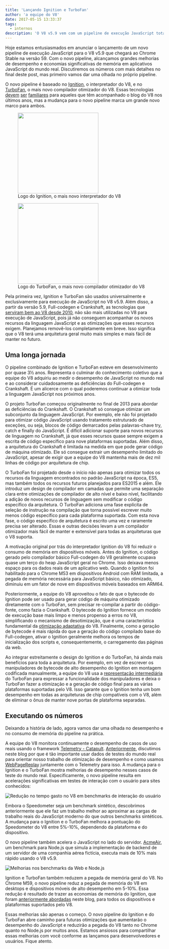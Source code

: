 ```yaml
---
title: 'Lançando Ignition e TurboFan'
author: 'a equipe do V8'
date: 2017-05-15 13:33:37
tags:
  - internos
description: 'O V8 v5.9 vem com um pipeline de execução JavaScript totalmente novo, baseado no interpretador Ignition e no compilador otimizador TurboFan.'
---
```

Hoje estamos entusiasmados em anunciar o lançamento de um novo pipeline de execução JavaScript para o V8 v5.9 que chegará ao Chrome Stable na versão 59. Com o novo pipeline, alcançamos grandes melhorias de desempenho e economias significativas de memória em aplicativos JavaScript do mundo real. Discutiremos os números com mais detalhes no final deste post, mas primeiro vamos dar uma olhada no próprio pipeline.

<!--truncate-->
O novo pipeline é baseado no [Ignition](/docs/ignition), o interpretador do V8, e no [TurboFan](/docs/turbofan), o mais novo compilador otimizador do V8. Essas tecnologias [devem](/blog/turbofan-jit) [ser](/blog/ignition-interpreter) [familiares](/blog/test-the-future) para aqueles que têm acompanhado o blog do V8 nos últimos anos, mas a mudança para o novo pipeline marca um grande novo marco para ambos.

<figure>
  <img src="/_img/v8-ignition.svg" width="256" height="256" alt="" loading="lazy"/>
  <figcaption>Logo do Ignition, o mais novo interpretador do V8</figcaption>
</figure>

<figure>
  <img src="/_img/v8-turbofan.svg" width="256" height="256" alt="" loading="lazy"/>
  <figcaption>Logo do TurboFan, o mais novo compilador otimizador do V8</figcaption>
</figure>

Pela primeira vez, Ignition e TurboFan são usados universalmente e exclusivamente para execução de JavaScript no V8 v5.9. Além disso, a partir da versão 5.9, Full-codegen e Crankshaft, as tecnologias que [serviram bem ao V8 desde 2010](https://blog.chromium.org/2010/12/new-crankshaft-for-v8.html), não são mais utilizadas no V8 para execução de JavaScript, pois já não conseguem acompanhar os novos recursos da linguagem JavaScript e as otimizações que esses recursos exigem. Planejamos removê-los completamente em breve. Isso significa que o V8 terá uma arquitetura geral muito mais simples e mais fácil de manter no futuro.

## Uma longa jornada

O pipeline combinado de Ignition e TurboFan esteve em desenvolvimento por quase 3½ anos. Representa o culminar do conhecimento coletivo que a equipe do V8 adquiriu ao medir o desempenho de JavaScript no mundo real e ao considerar cuidadosamente as deficiências do Full-codegen e Crankshaft. É um alicerce com o qual poderemos continuar a otimizar toda a linguagem JavaScript nos próximos anos.

O projeto TurboFan começou originalmente no final de 2013 para abordar as deficiências do Crankshaft. O Crankshaft só consegue otimizar um subconjunto da linguagem JavaScript. Por exemplo, ele não foi projetado para otimizar código JavaScript usando tratamento estruturado de exceções, ou seja, blocos de código demarcados pelas palavras-chave try, catch e finally do JavaScript. É difícil adicionar suporte para novos recursos de linguagem no Crankshaft, já que esses recursos quase sempre exigem a escrita de código específico para nove plataformas suportadas. Além disso, a arquitetura do Crankshaft é limitada na medida em que pode gerar código de máquina otimizado. Ele só consegue extrair um desempenho limitado do JavaScript, apesar de exigir que a equipe do V8 mantenha mais de dez mil linhas de código por arquitetura de chip.

O TurboFan foi projetado desde o início não apenas para otimizar todos os recursos da linguagem encontrados no padrão JavaScript na época, ES5, mas também todos os recursos futuros planejados para ES2015 e além. Ele introduz um design de compilador em camadas que permite uma separação clara entre otimizações de compilador de alto nível e baixo nível, facilitando a adição de novos recursos de linguagem sem modificar o código específico da arquitetura. O TurboFan adiciona uma fase explícita de seleção de instrução na compilação que torna possível escrever muito menos código específico para cada plataforma suportada. Com esta nova fase, o código específico de arquitetura é escrito uma vez e raramente precisa ser alterado. Essas e outras decisões levam a um compilador otimizador mais fácil de manter e extensível para todas as arquiteturas que o V8 suporta.

A motivação original por trás do interpretador Ignition do V8 foi reduzir o consumo de memória em dispositivos móveis. Antes do Ignition, o código gerado pelo compilador básico Full-codegen do V8 geralmente ocupava quase um terço do heap JavaScript geral no Chrome. Isso deixava menos espaço para os dados reais de um aplicativo web. Quando o Ignition foi habilitado para o Chrome M53 em dispositivos Android com RAM limitada, a pegada de memória necessária para JavaScript básico, não otimizado, diminuiu em um fator de nove em dispositivos móveis baseados em ARM64.

Posteriormente, a equipe do V8 aproveitou o fato de que o bytecode do Ignition pode ser usado para gerar código de máquina otimizado diretamente com o TurboFan, sem precisar re-compilar a partir do código-fonte, como fazia o Crankshaft. O bytecode do Ignition fornece um modelo de execução base mais limpo e menos propenso a erros no V8, simplificando o mecanismo de desotimização, que é uma característica fundamental da [otimização adaptativa](https://en.wikipedia.org/wiki/Adaptive_optimization) do V8. Finalmente, como a geração de bytecode é mais rápida do que a geração do código compilado base do Full-codegen, ativar o Ignition geralmente melhora os tempos de inicialização dos scripts e, consequentemente, o carregamento das páginas da web.

Ao integrar estreitamente o design do Ignition e do TurboFan, há ainda mais benefícios para toda a arquitetura. Por exemplo, em vez de escrever os manipuladores de bytecode de alto desempenho do Ignition em montagem codificada manualmente, a equipe do V8 usa a [representação intermediária](https://en.wikipedia.org/wiki/Intermediate_representation) do TurboFan para expressar a funcionalidade dos manipuladores e deixa o TurboFan fazer a otimização e a geração de código final para as várias plataformas suportadas pelo V8. Isso garante que o Ignition tenha um bom desempenho em todas as arquiteturas de chip compatíveis com o V8, além de eliminar o ônus de manter nove portas de plataforma separadas.

## Executando os números

Deixando a história de lado, agora vamos dar uma olhada no desempenho e no consumo de memória do pipeline na prática.

A equipe do V8 monitora continuamente o desempenho de casos de uso reais usando o framework [Telemetry - Catapult](https://catapult.gsrc.io/telemetry). [Anteriormente](/blog/real-world-performance), discutimos neste blog por que é tão importante usar dados de testes do mundo real para orientar nosso trabalho de otimização de desempenho e como usamos [WebPageReplay](https://github.com/chromium/web-page-replay) juntamente com o Telemetry para isso. A mudança para o Ignition e o TurboFan mostra melhorias de desempenho nesses casos de teste do mundo real. Especificamente, o novo pipeline resulta em acelerações significativas em testes de interação com o usuário para sites conhecidos:

![Redução no tempo gasto no V8 em benchmarks de interação do usuário](/_img/launching-ignition-and-turbofan/improvements-per-website.png)

Embora o Speedometer seja um benchmark sintético, descobrimos anteriormente que ele faz um trabalho melhor ao aproximar as cargas de trabalho reais do JavaScript moderno do que outros benchmarks sintéticos. A mudança para o Ignition e o TurboFan melhora a pontuação do Speedometer do V8 entre 5%-10%, dependendo da plataforma e do dispositivo.

O novo pipeline também acelera o JavaScript no lado do servidor. [AcmeAir](https://github.com/acmeair/acmeair-nodejs), um benchmark para Node.js que simula a implementação de backend de um servidor de uma companhia aérea fictícia, executa mais de 10% mais rápido usando o V8 v5.9.

![Melhorias nos benchmarks da Web e Node.js](/_img/launching-ignition-and-turbofan/benchmark-scores.png)

Ignition e TurboFan também reduzem a pegada de memória geral do V8. No Chrome M59, o novo pipeline reduz a pegada de memória do V8 em desktops e dispositivos móveis de alto desempenho em 5-10%. Essa redução é resultado de trazer as economias de memória do Ignition, que foram [anteriormente abordadas](/blog/ignition-interpreter) neste blog, para todos os dispositivos e plataformas suportados pelo V8.

Essas melhorias são apenas o começo. O novo pipeline do Ignition e do TurboFan abre caminho para futuras otimizações que aumentarão o desempenho do JavaScript e reduzirão a pegada do V8 tanto no Chrome quanto no Node.js por muitos anos. Estamos ansiosos para compartilhar essas melhorias com você conforme as lançamos para desenvolvedores e usuários. Fique atento.
